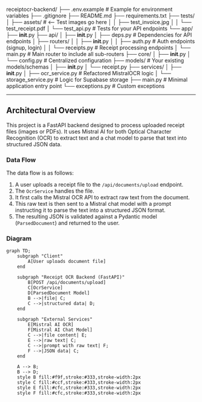 receiptocr-backend/
├── .env.example                # Example for environment variables
├── .gitignore
├── README.md
├── requirements.txt
├── tests/
│   ├── assets/                 # <-- Test images go here
│   │   ├── test_invoice.jpg
│   │   └── test_receipt.pdf
│   └── test_api.py             # Tests for your API endpoints
└── app/
    ├── __init__.py
    ├── api/
    │   ├── __init__.py
    │   ├── deps.py             # Dependencies for API endpoints
    │   ├── routers/
    │   │   ├── __init__.py
    │   │   ├── auth.py         # Auth endpoints (signup, login)
    │   │   └── receipts.py     # Receipt processing endpoints
    │   └── main.py             # Main router to include all sub-routers
    ├── core/
    │   ├── __init__.py
    │   └── config.py           # Centralized configuration
    ├── models/                 # Your existing models/schemas
    │   ├── __init__.py
    │   └── receipt.py
    ├── services/
    │   ├── __init__.py
    │   ├── ocr_service.py      # Refactored MistralOCR logic
    │   └── storage_service.py  # Logic for Supabase storage
    ├── main.py                 # Minimal application entry point
    └── exceptions.py           # Custom exceptions

---
## Architectural Overview

This project is a FastAPI backend designed to process uploaded receipt files (images or PDFs). It uses Mistral AI for both Optical Character Recognition (OCR) to extract text and a chat model to parse that text into structured JSON data.

### Data Flow

The data flow is as follows:
1. A user uploads a receipt file to the `/api/documents/upload` endpoint.
2. The `OcrService` handles the file.
3. It first calls the Mistral OCR API to extract raw text from the document.
4. This raw text is then sent to a Mistral chat model with a prompt instructing it to parse the text into a structured JSON format.
5. The resulting JSON is validated against a Pydantic model (`ParsedDocument`) and returned to the user.

### Diagram

```mermaid
graph TD;
    subgraph "Client"
        A[User uploads document file]
    end

    subgraph "Receipt OCR Backend (FastAPI)"
        B[POST /api/documents/upload]
        C[OcrService]
        D[ParsedDocument Model]
        B -->|file| C;
        C -->|structured data| D;
    end

    subgraph "External Services"
        E[Mistral AI OCR]
        F[Mistral AI Chat Model]
        C -->|file content| E;
        E -->|raw text| C;
        C -->|prompt with raw text| F;
        F -->|JSON data| C;
    end

    A --> B;
    B --> D;
    style B fill:#f9f,stroke:#333,stroke-width:2px
    style C fill:#ccf,stroke:#333,stroke-width:2px
    style E fill:#cfc,stroke:#333,stroke-width:2px
    style F fill:#cfc,stroke:#333,stroke-width:2px
```